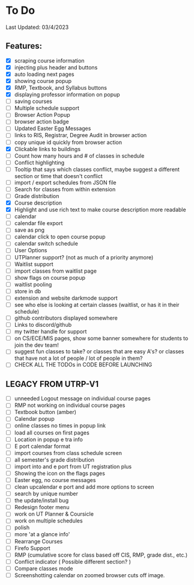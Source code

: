 # To Do

Last Updated: 03/4/2023

## Features:

-   [x] scraping course information
-   [x] injecting plus header and buttons
-   [x] auto loading next pages
-   [x] showing course popup
-   [x] RMP, Textbook, and Syllabus buttons
-   [x] displaying professor information on popup
-   [ ] saving courses
-   [ ] Multiple schedule support
-   [ ] Browser Action Popup
-   [ ] browser action badge
-   [ ] Updated Easter Egg Messages
-   [ ] links to RIS, Registrar, Degree Audit in browser action
-   [ ] copy unique id quickly from browser action
-   [x] Clickable links to buildings
-   [ ] Count how many hours and # of classes in schedule
-   [ ] Conflict highlighting
-   [ ] Tooltip that says which classes conflict, maybe suggest a different section or time that doesn't conflict
-   [ ] import / export schedules from JSON file
-   [ ] Search for classes from within extension
-   [ ] Grade distribution
-   [x] Course description
-   [x] Highlight and use rich text to make course description more readable
-   [ ] calendar
-   [ ] calendar file export
-   [ ] save as png
-   [ ] calendar click to open course popup
-   [ ] calendar switch schedule
-   [ ] User Options
-   [ ] UTPlanner support? (not as much of a priority anymore)
-   [ ] Waitlist support
-   [ ] import classes from waitlist page
-   [ ] show flags on course popup
-   [ ] waitlist pooling
-   [ ] store in db
-   [ ] extension and website darkmode support
-   [ ] see who else is looking at certain classes (waitlist, or has it in their schedule)
-   [ ] github contributors displayed somewhere
-   [ ] Links to discord/github
-   [ ] my twitter handle for support
-   [ ] on CS/ECE/MIS pages, show some banner somewhere for students to join the dev team!
-   [ ] suggest fun classes to take? or classes that are easy A's? or classes that have not a lot of people / lot of people in them?
-   [ ] CHECK ALL THE TODOs in CODE BEFORE LAUNCHING

## LEGACY FROM UTRP-V1

-   [ ] unneeded Logout message on individual course pages
-   [ ] RMP not working on individual course pages
-   [ ] Textbook button (amber)
-   [ ] Calendar popup
-   [ ] online classes no times in popup link
-   [ ] load all courses on first pages
-   [ ] Location in popup e tra info
-   [ ] E port calendar format
-   [ ] import courses from class schedule screen
-   [ ] all semester's grade distribution
-   [ ] import into and e port from UT registration plus
-   [ ] Showing the icon on the flags pages
-   [ ] Easter egg, no course messages
-   [ ] clean upcalendar e port and add more options to screen
-   [ ] search by unique number
-   [ ] the update/install bug
-   [ ] Redesign footer menu
-   [ ] work on UT Planner & Coursicle
-   [ ] work on multiple schedules
-   [ ] polish
-   [ ] more 'at a glance info'
-   [ ] Rearrange Courses
-   [ ] Firefo Support
-   [ ] RMP (cumulative score for class based off CIS, RMP, grade dist., etc.)
-   [ ] Conflict indicator ( Possible different section? )
-   [ ] Compare classes mode
-   [ ] Screenshotting calendar on zoomed browser cuts off image.
